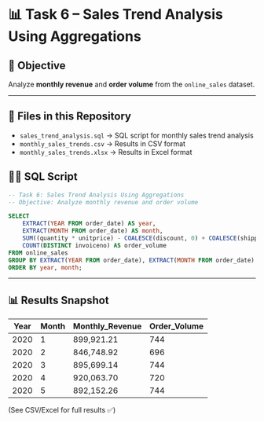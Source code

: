 # 📊 Task 6 – Sales Trend Analysis Using Aggregations  

## 🎯 Objective  
Analyze **monthly revenue** and **order volume** from the `online_sales` dataset.  

---

## 📂 Files in this Repository  
- `sales_trend_analysis.sql` → SQL script for monthly sales trend analysis  
- `monthly_sales_trends.csv` → Results in CSV format  
- `monthly_sales_trends.xlsx` → Results in Excel format

## 🧑‍💻 SQL Script  
```sql
-- Task 6: Sales Trend Analysis Using Aggregations
-- Objective: Analyze monthly revenue and order volume

SELECT
    EXTRACT(YEAR FROM order_date) AS year,
    EXTRACT(MONTH FROM order_date) AS month,
    SUM((quantity * unitprice) - COALESCE(discount, 0) + COALESCE(shippingcost, 0)) AS monthly_revenue,
    COUNT(DISTINCT invoiceno) AS order_volume
FROM online_sales
GROUP BY EXTRACT(YEAR FROM order_date), EXTRACT(MONTH FROM order_date)
ORDER BY year, month;
```

---

## 📊 Results Snapshot  

| Year | Month | Monthly_Revenue | Order_Volume |
|------|-------|-----------------|--------------|
| 2020 | 1     | 899,921.21      | 744          |
| 2020 | 2     | 846,748.92      | 696          |
| 2020 | 3     | 895,699.14      | 744          |
| 2020 | 4     | 920,063.70      | 720          |
| 2020 | 5     | 892,152.26      | 744          |  

(See CSV/Excel for full results ✅)  
